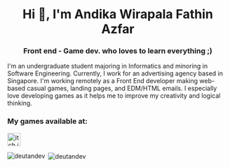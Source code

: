 <h1 align="center">Hi 👋, I'm Andika Wirapala Fathin Azfar</h1>
<h3 align="center">Front end - Game dev. who loves to learn everything ;)</h3>

<!--
<p align="left"> <a href="https://github.com/ryo-ma/github-profile-trophy"><img
            src="https://github-profile-trophy.vercel.app/?username=deutandev&theme=algolia&no-frame=true&rank=SECRET, SSS, SS, S, AAA, AA, A, B" alt="deutandev" /></a> </p>
-->


I'm an undergraduate student majoring in Informatics and minoring in Software Engineering. Currently, I work for an advertising agency based in Singapore. I'm working remotely as a Front End developer making web-based casual games, landing pages, and EDM/HTML emails. I especially love developing games as it helps me to improve my creativity and logical thinking.

<!--
- 🌱 I’m currently learning: 
   - **Agate Academy - Game Development Course and Bootcamp (Game programming with Unity & 3D game art)**
   - **Orbit Future Academy - Artificial Intelligence Mastery Program**
   - **Game development with Godot Engine - Self learning**
- 🔭 I’m currently working on:
   - 🎮 **[Revenge](https://github.com/deutandev/revenge)**: 3D platformer game made with Unity as a project group in *Studi Independen - Game Development Course and Bootcamp by Agate.*
   - 🎮 **Petualangan Memilah Sampah**: A game made with Godot Engine with procedurally generated map. Made for my final project at university.
-->

<h3>My games available at:</h3>
<p>
    <a href="https://deutan.itch.io/" target="blank"><img align="center"
            src="https://static.itch.io/images/itchio-textless-white.svg"
            alt="itch.io: Deutan" height="30" /></a>
</p>

<p><img align="left"
        src="https://github-readme-stats.vercel.app/api?username=deutandev&show_icons=true&theme=algolia&locale=en&hide_border=true"
        alt="deutandev" /></p>

<p>&nbsp;<img align="center"
        src="https://github-readme-stats.vercel.app/api/top-langs?username=deutandev&show_icons=true&theme=algolia&hide_border=true&locale=en&layout=compact"
        alt="deutandev" /></p>
